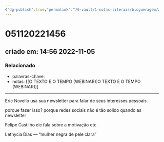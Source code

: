```yaml
---
{"dg-publish":true,"permalink":"/0-vault/1-notas-literais/blogueragem/a-newsletter-de-eric-novello-explorando-seus-interesses-pessoais/","dgHomeLink":true,"dgShowLocalGraph":true,"dgShowFileTree":true,"dgEnableSearch":true}
---
```


# 051120221456
## criado em: 14:56 2022-11-05

### Relacionado
- palavras-chave: 
- notas: [[O TEXTO E O TEMPO (WEBINAR)\|O TEXTO E O TEMPO (WEBINAR)]]
---
Eric Novello
usa sua newsletter para falar de seus interesses pessoais.

porque fazer isso?
porque redes sociais não é tão solido quando as newsletter

Felipe Castilho
ele fala sobre a motivação etc.

Lethycia Dias — “mulher negra de pele clara”
